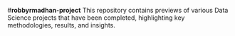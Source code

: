 #**robbyrmadhan-project**
This repository contains previews of various Data Science projects that have been completed, highlighting key methodologies, results, and insights.
